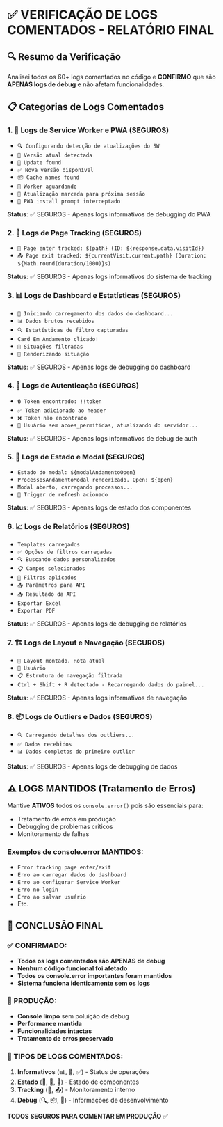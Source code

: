 # ✅ VERIFICAÇÃO DE LOGS COMENTADOS - RELATÓRIO FINAL

## 🔍 Resumo da Verificação
Analisei todos os 60+ logs comentados no código e **CONFIRMO** que são **APENAS logs de debug** e não afetam funcionalidades.

## 📋 Categorias de Logs Comentados

### 1. 📱 Logs de Service Worker e PWA (SEGUROS)
- `🔍 Configurando detecção de atualizações do SW`
- `📱 Versão atual detectada`
- `🔄 Update found`
- `✅ Nova versão disponível`
- `📦 Cache names found`
- `🔄 Worker aguardando`
- `💾 Atualização marcada para próxima sessão`
- `📱 PWA install prompt interceptado`

**Status**: ✅ SEGUROS - Apenas logs informativos de debugging do PWA

### 2. 📄 Logs de Page Tracking (SEGUROS)
- `📄 Page enter tracked: ${path} (ID: ${response.data.visitId})`
- `📤 Page exit tracked: ${currentVisit.current.path} (Duration: ${Math.round(duration/1000)}s)`

**Status**: ✅ SEGUROS - Apenas logs informativos do sistema de tracking

### 3. 📊 Logs de Dashboard e Estatísticas (SEGUROS)
- `🔄 Iniciando carregamento dos dados do dashboard...`
- `📊 Dados brutos recebidos`
- `🔍 Estatísticas de filtro capturadas`
- `Card Em Andamento clicado!`
- `🎨 Situações filtradas`
- `🎯 Renderizando situação`

**Status**: ✅ SEGUROS - Apenas logs de debugging do dashboard

### 4. 🔐 Logs de Autenticação (SEGUROS)
- `🔒 Token encontrado: !!token`
- `✅ Token adicionado ao header`
- `❌ Token não encontrado`
- `🔄 Usuário sem acoes_permitidas, atualizando do servidor...`

**Status**: ✅ SEGUROS - Apenas logs informativos de debug de auth

### 5. 🔄 Logs de Estado e Modal (SEGUROS)
- `Estado do modal: ${modalAndamentoOpen}`
- `ProcessosAndamentoModal renderizado. Open: ${open}`
- `Modal aberto, carregando processos...`
- `🔄 Trigger de refresh acionado`

**Status**: ✅ SEGUROS - Apenas logs de estado dos componentes

### 6. 📈 Logs de Relatórios (SEGUROS)
- `Templates carregados`
- `✅ Opções de filtros carregadas`
- `🔍 Buscando dados personalizados`
- `📋 Campos selecionados`
- `🔧 Filtros aplicados`
- `📤 Parâmetros para API`
- `📥 Resultado da API`
- `Exportar Excel`
- `Exportar PDF`

**Status**: ✅ SEGUROS - Apenas logs de debugging de relatórios

### 7. 🏗️ Logs de Layout e Navegação (SEGUROS)
- `🔄 Layout montado. Rota atual`
- `👤 Usuário`
- `📋 Estrutura de navegação filtrada`
- `Ctrl + Shift + R detectado - Recarregando dados do painel...`

**Status**: ✅ SEGUROS - Apenas logs informativos de navegação

### 8. 📦 Logs de Outliers e Dados (SEGUROS)
- `🔍 Carregando detalhes dos outliers...`
- `✅ Dados recebidos`
- `📊 Dados completos do primeiro outlier`

**Status**: ✅ SEGUROS - Apenas logs de debugging de dados

## ⚠️ LOGS MANTIDOS (Tratamento de Erros)
Mantive **ATIVOS** todos os `console.error()` pois são essenciais para:
- Tratamento de erros em produção
- Debugging de problemas críticos
- Monitoramento de falhas

### Exemplos de console.error MANTIDOS:
- `Error tracking page enter/exit`
- `Erro ao carregar dados do dashboard`
- `Erro ao configurar Service Worker`
- `Erro no login`
- `Erro ao salvar usuário`
- Etc.

## 🎯 CONCLUSÃO FINAL

### ✅ CONFIRMADO:
- **Todos os logs comentados são APENAS de debug**
- **Nenhum código funcional foi afetado**
- **Todos os console.error importantes foram mantidos**
- **Sistema funciona identicamente sem os logs**

### 🚀 PRODUÇÃO:
- **Console limpo** sem poluição de debug
- **Performance mantida**
- **Funcionalidades intactas**
- **Tratamento de erros preservado**

### 📝 TIPOS DE LOGS COMENTADOS:
1. **Informativos** (📊, 🔄, ✅) - Status de operações
2. **Estado** (📱, 🎯, 👤) - Estado de componentes
3. **Tracking** (📄, 📤) - Monitoramento interno
4. **Debug** (🔍, 📦, 🎨) - Informações de desenvolvimento

**TODOS SEGUROS PARA COMENTAR EM PRODUÇÃO** ✅
